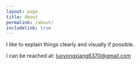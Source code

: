 ```yaml
---
layout: page
title: About
permalink: /about/
includelink: true
---
```


I like to explain things clearly and visually if possible.

I can be reached at: luoyongxiang6370@gmail.com
